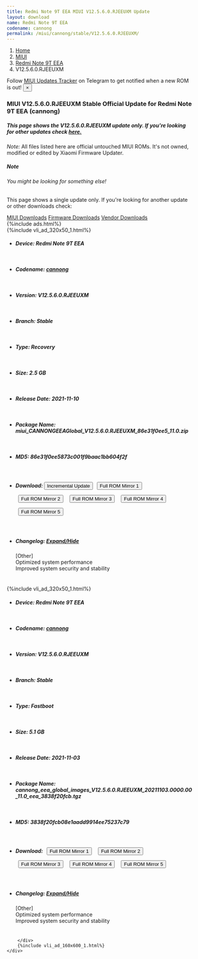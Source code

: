 ```yaml
---
title: Redmi Note 9T EEA MIUI V12.5.6.0.RJEEUXM Update
layout: download
name: Redmi Note 9T EEA
codename: cannong
permalink: /miui/cannong/stable/V12.5.6.0.RJEEUXM/
---
```

<nav aria-label="breadcrumb">
    <ol class="breadcrumb">
        <li class="breadcrumb-item"><a href="/">Home</a></li>
        <li class="breadcrumb-item"><a href="/miui/">MIUI</a></li>
        <li class="breadcrumb-item"><a href="/miui/cannong/">Redmi Note 9T EEA</a></li>
        <li class="breadcrumb-item active" aria-current="page">V12.5.6.0.RJEEUXM</li>
    </ol>
</nav>
<div class="alert alert-primary alert-dismissible fade show" role="alert">
    Follow <a href="https://t.me/MIUIUpdatesTracker" class="alert-link">MIUI Updates Tracker</a> on Telegram to get
    notified when a new ROM is out!
    <button type="button" class="close" data-dismiss="alert" aria-label="Close">
        <span aria-hidden="true">&times;</span>
    </button>
</div>
<div class="col-12 mx-auto">
    <h3 class="title bg-light p-2 rounded">MIUI V12.5.6.0.RJEEUXM Stable Official Update for Redmi Note 9T EEA (cannong)</h3>
    <h5>This page shows the V12.5.6.0.RJEEUXM update only. If you're looking for other updates check
        <a href="/miui/cannong/">here.</a></h5>
    <p><i>Note: </i>All files listed here are official untouched MIUI ROMs.
        It's not owned, modified or edited by Xiaomi Firmware Updater.</p>
    <div class="card">
        <div class="card-body">
            <h5 class="card-title">Note</h5>
            <h6 class="card-subtitle mb-2 text-muted">You might be looking for something else!</h6>
            <p class="card-text">This page shows a single update only.
                If you're looking for another update or other downloads check:</p>
            <a href="/miui/" class="card-link">MIUI Downloads</a>
            <a href="/firmware/" class="card-link">Firmware Downloads</a>
            <a href="/vendor/" class="card-link">Vendor Downloads</a>
        </div>
    </div>
    {%include ads.html%}
    <div class="row justify-content-center">
        <div class="col-10" id="downloads">
                    <div class="card card-body">
            {%include vli_ad_320x50_1.html%}
            <ul class="list-unstyled">
                <li style="padding-bottom: 10px;">
                    <h5><b>Device: </b>Redmi Note 9T EEA</h5>
                </li>
                <li style="padding-bottom: 10px;">
                    <h5><b>Codename: </b> <a href="/miui/cannong/" target="_blank">cannong</a> </h5>
                </li>
                <li style="padding-bottom: 10px;">
                    <h5><b>Version: </b>V12.5.6.0.RJEEUXM</h5>
                </li>
                <li style="padding-bottom: 10px;">
                    <h5><b>Branch: </b>Stable</h5>
                </li>
                <li style="padding-bottom: 10px;">
                    <h5><b>Type: </b>Recovery</h5>
                </li>
                <li style="padding-bottom: 10px;">
                    <h5><b>Size: </b>2.5 GB</h5>
                </li>
                <li style="padding-bottom: 10px;">
                    <h5><b>Release Date: </b>2021-11-10</h5>
                </li>
                <li style="padding-bottom: 10px;">
                    <h5><b>Package Name: </b><span id="filename" class="text-dark">miui_CANNONGEEAGlobal_V12.5.6.0.RJEEUXM_86e31f0ee5_11.0.zip</span></h5>
                </li>
                <li style="padding-bottom: 10px;">
                    <h5><b>MD5: </b><span id="md5" class="text-muted">86e31f0ee5873c001f9baac1bb604f2f</span></h5>
                </li>
                <li style="padding-bottom: 10px;">
                    <h5><b>Download: </b><button type="button" id="incremental_download" class="btn btn-warning" onclick="window.open('https://bigota.d.miui.com/V12.5.6.0.RJEEUXM/miui-blockota-cannong_eea_global-V12.5.5.0.RJEEUXM-V12.5.6.0.RJEEUXM-5e95a7564d-11.0.zip', '_blank');"><i class="fa fa-download"></i> Incremental Update</button> <button type="button" id="download" class="btn btn-primary" style="margin: 7px;" onclick="window.open('https://cdn-ota.azureedge.net/V12.5.6.0.RJEEUXM/miui_CANNONGEEAGlobal_V12.5.6.0.RJEEUXM_86e31f0ee5_11.0.zip', '_blank');"><i class="fa fa-download"></i> Full ROM Mirror 1</button> <button type="button" id="download" class="btn btn-primary" style="margin: 7px;" onclick="window.open('https://bn.d.miui.com/V12.5.6.0.RJEEUXM/miui_CANNONGEEAGlobal_V12.5.6.0.RJEEUXM_86e31f0ee5_11.0.zip', '_blank');"><i class="fa fa-download"></i> Full ROM Mirror 2</button> <button type="button" id="download" class="btn btn-primary" style="margin: 7px;" onclick="window.open('https://ks3orig.bigota.d.miui.com/V12.5.6.0.RJEEUXM/miui_CANNONGEEAGlobal_V12.5.6.0.RJEEUXM_86e31f0ee5_11.0.zip', '_blank');"><i class="fa fa-download"></i> Full ROM Mirror 3</button> <button type="button" id="download" class="btn btn-primary" style="margin: 7px;" onclick="window.open('https://airtel.bigota.d.miui.com/V12.5.6.0.RJEEUXM/miui_CANNONGEEAGlobal_V12.5.6.0.RJEEUXM_86e31f0ee5_11.0.zip', '_blank');"><i class="fa fa-download"></i> Full ROM Mirror 4</button> <button type="button" id="download" class="btn btn-primary" style="margin: 7px;" onclick="window.open('https://hugeota.d.miui.com/V12.5.6.0.RJEEUXM/miui_CANNONGEEAGlobal_V12.5.6.0.RJEEUXM_86e31f0ee5_11.0.zip', '_blank');"><i class="fa fa-download"></i> Full ROM Mirror 5</button></h5>
                </li>
                <li style="padding-bottom: 10px;">
                    <h5><b>Changelog: </b><a href="#cannong_1_changelog" data-toggle="collapse" role="button"
                            aria-expanded="false" aria-controls="cannong_1_changelog"> <i class="fa fa-arrow-down"
                                aria-hidden="true"></i> Expand/Hide</a></h5>
                    <div class="collapse" id="cannong_1_changelog">
                        <p id="changelog_text">[Other]<br>Optimized system performance<br>Improved system security and stability</p>
                    </div>
                </li>
            </ul>
        </div>
        <div class="card card-body">
            {%include vli_ad_320x50_1.html%}
            <ul class="list-unstyled">
                <li style="padding-bottom: 10px;">
                    <h5><b>Device: </b>Redmi Note 9T EEA</h5>
                </li>
                <li style="padding-bottom: 10px;">
                    <h5><b>Codename: </b> <a href="/miui/cannong/" target="_blank">cannong</a> </h5>
                </li>
                <li style="padding-bottom: 10px;">
                    <h5><b>Version: </b>V12.5.6.0.RJEEUXM</h5>
                </li>
                <li style="padding-bottom: 10px;">
                    <h5><b>Branch: </b>Stable</h5>
                </li>
                <li style="padding-bottom: 10px;">
                    <h5><b>Type: </b>Fastboot</h5>
                </li>
                <li style="padding-bottom: 10px;">
                    <h5><b>Size: </b>5.1 GB</h5>
                </li>
                <li style="padding-bottom: 10px;">
                    <h5><b>Release Date: </b>2021-11-03</h5>
                </li>
                <li style="padding-bottom: 10px;">
                    <h5><b>Package Name: </b><span id="filename" class="text-dark">cannong_eea_global_images_V12.5.6.0.RJEEUXM_20211103.0000.00_11.0_eea_3838f20fcb.tgz</span></h5>
                </li>
                <li style="padding-bottom: 10px;">
                    <h5><b>MD5: </b><span id="md5" class="text-muted">3838f20fcb08e1aadd9914ee75237c79</span></h5>
                </li>
                <li style="padding-bottom: 10px;">
                    <h5><b>Download: </b> <button type="button" id="download" class="btn btn-primary" style="margin: 7px;" onclick="window.open('https://cdn-ota.azureedge.net/V12.5.6.0.RJEEUXM/cannong_eea_global_images_V12.5.6.0.RJEEUXM_20211103.0000.00_11.0_eea_3838f20fcb.tgz', '_blank');"><i class="fa fa-download"></i> Full ROM Mirror 1</button> <button type="button" id="download" class="btn btn-primary" style="margin: 7px;" onclick="window.open('https://bn.d.miui.com/V12.5.6.0.RJEEUXM/cannong_eea_global_images_V12.5.6.0.RJEEUXM_20211103.0000.00_11.0_eea_3838f20fcb.tgz', '_blank');"><i class="fa fa-download"></i> Full ROM Mirror 2</button> <button type="button" id="download" class="btn btn-primary" style="margin: 7px;" onclick="window.open('https://ks3orig.bigota.d.miui.com/V12.5.6.0.RJEEUXM/cannong_eea_global_images_V12.5.6.0.RJEEUXM_20211103.0000.00_11.0_eea_3838f20fcb.tgz', '_blank');"><i class="fa fa-download"></i> Full ROM Mirror 3</button> <button type="button" id="download" class="btn btn-primary" style="margin: 7px;" onclick="window.open('https://airtel.bigota.d.miui.com/V12.5.6.0.RJEEUXM/cannong_eea_global_images_V12.5.6.0.RJEEUXM_20211103.0000.00_11.0_eea_3838f20fcb.tgz', '_blank');"><i class="fa fa-download"></i> Full ROM Mirror 4</button> <button type="button" id="download" class="btn btn-primary" style="margin: 7px;" onclick="window.open('https://hugeota.d.miui.com/V12.5.6.0.RJEEUXM/cannong_eea_global_images_V12.5.6.0.RJEEUXM_20211103.0000.00_11.0_eea_3838f20fcb.tgz', '_blank');"><i class="fa fa-download"></i> Full ROM Mirror 5</button></h5>
                </li>
                <li style="padding-bottom: 10px;">
                    <h5><b>Changelog: </b><a href="#cannong_2_changelog" data-toggle="collapse" role="button"
                            aria-expanded="false" aria-controls="cannong_2_changelog"> <i class="fa fa-arrow-down"
                                aria-hidden="true"></i> Expand/Hide</a></h5>
                    <div class="collapse" id="cannong_2_changelog">
                        <p id="changelog_text">[Other]<br>Optimized system performance<br>Improved system security and stability</p>
                    </div>
                </li>
            </ul>
        </div>

        </div>
        {%include vli_ad_160x600_1.html%}
    </div>
</div>
